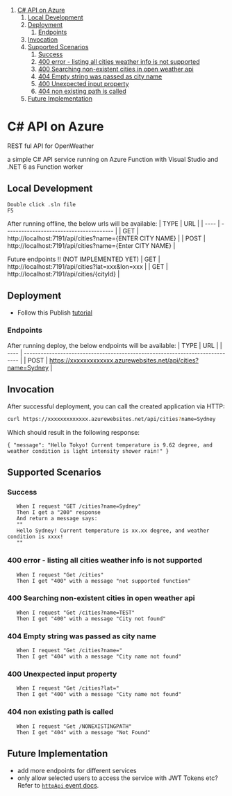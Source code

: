 1. [C# API on Azure](#c-api-on-azure)
   1. [Local Development](#local-development)
   2. [Deployment](#deployment)
      1. [Endpoints](#endpoints)
   3. [Invocation](#invocation)
   4. [Supported Scenarios](#supported-scenarios)
      1. [Success](#success)
      2. [400 error - listing all cities weather info is not supported](#400-error---listing-all-cities-weather-info-is-not-supported)
      3. [400 Searching non-existent cities in open weather api](#400-searching-non-existent-cities-in-open-weather-api)
      4. [404 Empty string was passed as city name](#404-empty-string-was-passed-as-city-name)
      5. [400 Unexpected input property](#400-unexpected-input-property)
      6. [404 non existing path is called](#404-non-existing-path-is-called)
   5. [Future Implementation](#future-implementation)



# C# API on Azure

REST ful API for OpenWeather

a simple C# API service running on Azure Function with Visual Studio and .NET 6 as Function worker

## Local Development
```
Double click .sln file
F5
```
After running offline, the below urls will be available:
| TYPE | URL                                     |
| ---- | --------------------------------------- |
| GET  | http://localhost:7191/api/cities?name={ENTER CITY NAME}     |
| POST | http://localhost:7191/api/cities?name={Enter CITY NAME}          |

Future endpoints !! (NOT IMPLEMENTED YET)
| GET  | http://localhost:7191/api/cities?lat=xxx&lon=xxx     |
| GET  | http://localhost:7191/api/cities/{cityId}     |

## Deployment
* Follow this Publish [tutorial](https://learn.microsoft.com/en-us/azure/azure-functions/functions-create-your-first-function-visual-studio?tabs=in-process#publish-the-project-to-azure)

### Endpoints
After running deploy, the below endpoints will be available:
| TYPE | URL                                                                          |
| ---- | ---------------------------------------------------------------------------- |
| POST | https://xxxxxxxxxxxxx.azurewebsites.net/api/cities?name=Sydney         |


## Invocation
After successful deployment, you can call the created application via HTTP:

```bash
curl https://xxxxxxxxxxxxx.azurewebsites.net/api/cities?name=Sydney
```

Which should result in the following response:

```
{ "message": "Hello Tokyo! Current temperature is 9.62 degree, and weather condition is light intensity shower rain!" }
```


## Supported Scenarios
### Success
```
   When I request "GET /cities?name=Sydney"
   Then I get a "200" response
   And return a message says:
   ""
   Hello Sydney! Current temperature is xx.xx degree, and weather condition is xxxx!
   ""
```

### 400 error - listing all cities weather info is not supported
```
   When I request "Get /cities"
   Then I get "400" with a message "not supported function"
```

### 400 Searching non-existent cities in open weather api
```
   When I request "Get /cities?name=TEST"
   Then I get "400" with a message "City not found"
```

### 404 Empty string was passed as city name
```
   When I request "Get /cities?name="
   Then I get "404" with a message "City name not found"
```

### 400 Unexpected input property
```
   When I request "Get /cities?lat="
   Then I get "400" with a message "City name not found"
```

### 404 non existing path is called
```
   When I request "Get /NONEXISTINGPATH"
   Then I get "404" with a message "Not Found"
```



## Future Implementation
* add more endpoints for different services
* only allow selected users to access the service with JWT Tokens etc? Refer to [`httpApi` event docs](https://www.serverless.com/framework/docs/providers/Azure/events/http-api/).

